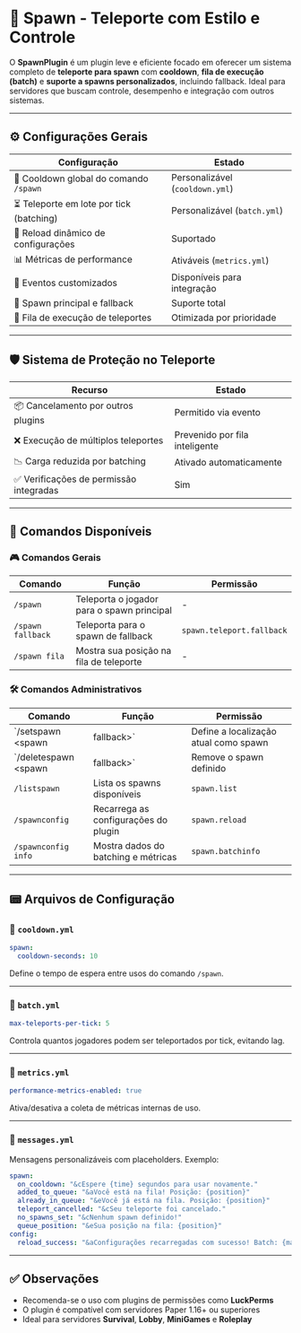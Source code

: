 # 🤭 Spawn - Teleporte com Estilo e Controle

O **SpawnPlugin** é um plugin leve e eficiente focado em oferecer um sistema completo de **teleporte para spawn** com **cooldown**, **fila de execução (batch)** e **suporte a spawns personalizados**, incluindo fallback. Ideal para servidores que buscam controle, desempenho e integração com outros sistemas.

---

## ⚙️ Configurações Gerais

| Configuração                                 | Estado        |
|---------------------------------------------|---------------|
| 🧊 Cooldown global do comando `/spawn`       | Personalizável (`cooldown.yml`) |
| ⏳ Teleporte em lote por tick (batching)     | Personalizável (`batch.yml`) |
| 🔄 Reload dinâmico de configurações          | Suportado     |
| 📊 Métricas de performance                   | Ativáveis (`metrics.yml`) |
| 🧠 Eventos customizados                      | Disponíveis para integração |
| 🤭 Spawn principal e fallback                | Suporte total |
| 🥵 Fila de execução de teleportes            | Otimizada por prioridade |

---

## 🛡️ Sistema de Proteção no Teleporte

| Recurso                                      | Estado        |
|---------------------------------------------|---------------|
| 📦 Cancelamento por outros plugins           | Permitido via evento |
| ❌ Execução de múltiplos teleportes          | Prevenido por fila inteligente |
| 📉 Carga reduzida por batching               | Ativado automaticamente |
| ✅ Verificações de permissão integradas      | Sim |

---

## 💬 Comandos Disponíveis

### 🎮 Comandos Gerais

| Comando                   | Função                                                        | Permissão                    |
|---------------------------|---------------------------------------------------------------|------------------------------|
| `/spawn`                  | Teleporta o jogador para o spawn principal                   | -                            |
| `/spawn fallback`         | Teleporta para o spawn de fallback                           | `spawn.teleport.fallback`    |
| `/spawn fila`             | Mostra sua posição na fila de teleporte                      | -                            |

### 🛠️ Comandos Administrativos

| Comando                   | Função                                                        | Permissão                    |
|---------------------------|---------------------------------------------------------------|------------------------------|
| `/setspawn <spawn|fallback>` | Define a localização atual como spawn                       | `spawn.set`                  |
| `/deletespawn <spawn|fallback>` | Remove o spawn definido                                  | `spawn.delete`               |
| `/listspawn`              | Lista os spawns disponíveis                                  | `spawn.list`                 |
| `/spawnconfig`            | Recarrega as configurações do plugin                         | `spawn.reload`               |
| `/spawnconfig info`       | Mostra dados do batching e métricas                          | `spawn.batchinfo`            |

---

## 📟 Arquivos de Configuração

### 📄 `cooldown.yml`

```yaml
spawn:
  cooldown-seconds: 10
```

Define o tempo de espera entre usos do comando `/spawn`.

---

### 📄 `batch.yml`

```yaml
max-teleports-per-tick: 5
```

Controla quantos jogadores podem ser teleportados por tick, evitando lag.

---

### 📄 `metrics.yml`

```yaml
performance-metrics-enabled: true
```

Ativa/desativa a coleta de métricas internas de uso.

---

### 📄 `messages.yml`

Mensagens personalizáveis com placeholders. Exemplo:

```yaml
spawn:
  on_cooldown: "&cEspere {time} segundos para usar novamente."
  added_to_queue: "&aVocê está na fila! Posição: {position}"
  already_in_queue: "&eVocê já está na fila. Posição: {position}"
  teleport_cancelled: "&cSeu teleporte foi cancelado."
  no_spawns_set: "&cNenhum spawn definido!"
  queue_position: "&eSua posição na fila: {position}"
config:
  reload_success: "&aConfigurações recarregadas com sucesso! Batch: {maxTeleports}, Métricas: {metricsStatus}"
```

---

## ✅ Observações

- Recomenda-se o uso com plugins de permissões como **LuckPerms**
- O plugin é compatível com servidores Paper 1.16+ ou superiores
- Ideal para servidores **Survival**, **Lobby**, **MiniGames** e **Roleplay**

